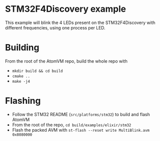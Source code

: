 # STM32F4Discovery example

This example will blink the 4 LEDs present on the STM32F4Discovery with
different frequencies, using one process per LED.

# Building
From the root of the AtomVM repo, build the whole repo with
- `mkdir build && cd build`
- `cmake ..`
- `make -j4`

# Flashing
- Follow the STM32 README (`src/platforms/stm32`) to build and flash AtomVM
- From the root of the repo, `cd build/examples/elixir/stm32`
- Flash the packed AVM with `st-flash --reset write MultiBlink.avm 0x8080000`
